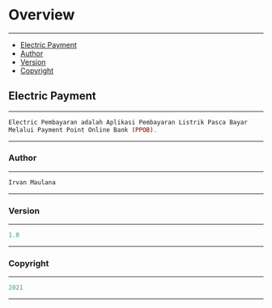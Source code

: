 # Overview

---

-   [Electric Payment](#section-1)
-   [Author](#section-2)
-   [Version](#section-3)
-   [Copyright](#section-4)

<a name="section-1"></a>

## Electric Payment

---

```php
Electric Pembayaran adalah Aplikasi Pembayaran Listrik Pasca Bayar
Melalui Payment Point Online Bank (PPOB).
```

---

<a name="section-2"></a>

### Author

---

```php
Irvan Maulana
```

---

<a name="section-3"></a>

### Version

---

```php
1.0
```

---

<a name="section-4"></a>

### Copyright

---

```php
2021
```

---
